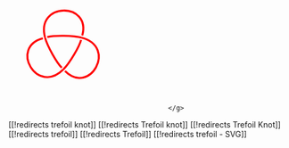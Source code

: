 
<svg xmlns="http://www.w3.org/2000/svg" xmlns:xlink="http://www.w3.org/1999/xlink" width="147.76074pt" height="128.23235pt" viewBox="-73.88037 -64.76646 147.76074 128.23235 "> 
<g transform="translate(0, 63.46588 ) scale(1,-1) translate(0,64.76646 )"> 
                        <g> 
 <g stroke="rgb(0.0%,0.0%,0.0%)"> 
 <g fill="rgb(0.0%,0.0%,0.0%)"> 
 <g stroke-width="0.4pt"> 
 <g> 
 </g> 
 <g> 
 <g> 
 <g> 
 <g stroke="rgb(100.0%,0.0%,0.0%)"> 
 <g fill="rgb(100.0%,0.0%,0.0%)"> 
 <g stroke-width="2.0pt"> 
 <g> 
 <g> 
 <g transform="matrix(1.0,0.0,0.0,1.0,0.0,-28.45274)"> 
 <g fill="rgb(100.0%,0.0%,0.0%)"> 
 <text style="stroke:none" transform="scale(1,-1) translate(0.0,0)" text-anchor="middle"  font-size="10"> 
</text> 
</g> 
 </g> 
 </g> 
 </g> 
 </g> 
 </g> 
 </g> 
 </g> 
 </g> 
 <g> 
 <g> 
 <g stroke="rgb(100.0%,0.0%,0.0%)"> 
 <g fill="rgb(100.0%,0.0%,0.0%)"> 
 <g stroke-width="2.0pt"> 
 <g> 
 <g> 
 <g transform="matrix(-0.5,0.86603,-0.86603,-0.5,24.64085,14.22636)"> 
 <g fill="rgb(100.0%,0.0%,0.0%)"> 
 <text style="stroke:none" transform="scale(1,-1) translate(0.0,0)" text-anchor="middle"  font-size="10"> 
</text> 
</g> 
 </g> 
 </g> 
 </g> 
 </g> 
 </g> 
 </g> 
 </g> 
 </g> 
 <g> 
 <g> 
 <g stroke="rgb(100.0%,0.0%,0.0%)"> 
 <g fill="rgb(100.0%,0.0%,0.0%)"> 
 <g stroke-width="2.0pt"> 
 <g> 
 <g> 
 <g transform="matrix(-0.5,-0.86603,0.86603,-0.5,-24.64085,14.22636)"> 
 <g fill="rgb(100.0%,0.0%,0.0%)"> 
 <text style="stroke:none" transform="scale(1,-1) translate(0.0,0)" text-anchor="middle"  font-size="10"> 
</text> 
</g> 
 </g> 
 </g> 
 </g> 
 </g> 
 </g> 
 </g> 
 </g> 
 </g> 
 <g> 
 <g stroke="rgb(100.0%,0.0%,0.0%)"> 
 <g fill="rgb(100.0%,0.0%,0.0%)"> 
 <g stroke-width="2.0pt"> 
 <path d=" M  -2.2071 -26.24564 C  -8.82843 -19.62431 -21.40941 2.16649 -24.64085 14.22636  " style="fill:none"/> 
 </g> 
 </g> 
 </g> 
 </g> 
 <g> 
 <g stroke="rgb(100.0%,0.0%,0.0%)"> 
 <g fill="rgb(100.0%,0.0%,0.0%)"> 
 <g stroke-width="2.0pt"> 
 <path d=" M  0.0 -28.45274 C  -35.31372 -63.76646 -72.88037 1.30057 -27.65584 13.41844  " style="fill:none"/> 
 </g> 
 </g> 
 </g> 
 </g> 
 <g> 
 <g stroke="rgb(100.0%,0.0%,0.0%)"> 
 <g fill="rgb(100.0%,0.0%,0.0%)"> 
 <g stroke-width="2.0pt"> 
 <path d=" M  23.833 11.21141 C  21.40941 2.16649 8.82843 -19.62431 0.0 -28.45274  " style="fill:none"/> 
 </g> 
 </g> 
 </g> 
 </g> 
 <g> 
 <g stroke="rgb(100.0%,0.0%,0.0%)"> 
 <g fill="rgb(100.0%,0.0%,0.0%)"> 
 <g stroke-width="2.0pt"> 
 <path d=" M  24.64085 14.22636 C  72.88037 1.30057 35.31372 -63.76646 2.20717 -30.65985  " style="fill:none"/> 
 </g> 
 </g> 
 </g> 
 </g> 
 <g> 
 <g stroke="rgb(100.0%,0.0%,0.0%)"> 
 <g fill="rgb(100.0%,0.0%,0.0%)"> 
 <g stroke-width="2.0pt"> 
 <path d=" M  -21.6259 15.03423 C  -12.58098 17.45781 12.58098 17.45781 24.64085 14.22636  " style="fill:none"/> 
 </g> 
 </g> 
 </g> 
 </g> 
 <g> 
 <g stroke="rgb(100.0%,0.0%,0.0%)"> 
 <g fill="rgb(100.0%,0.0%,0.0%)"> 
 <g stroke-width="2.0pt"> 
 <path d=" M  -24.64085 14.22636 C  -37.56665 62.46588 37.56665 62.46588 25.44868 17.24138  " style="fill:none"/> 
 </g> 
 </g> 
 </g> 
 </g> 
 </g> 
 <g> 
 </g> 
 </g> 
 </g> 
 </g> 
 </g> 
 
                                            </g> 
</svg> 

[[!redirects trefoil knot]]
[[!redirects Trefoil knot]]
[[!redirects Trefoil Knot]]
[[!redirects trefoil]]
[[!redirects Trefoil]]
[[!redirects trefoil - SVG]]
